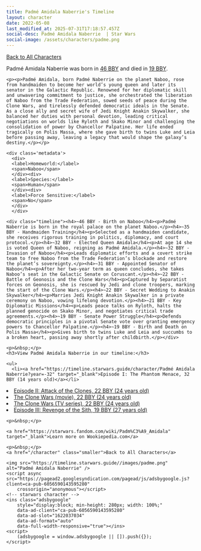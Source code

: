 ```yaml
---
title: Padmé Amidala Naberrie's Timeline
layout: character
date: 2022-05-08
last_modified_at: 2025-07-31T17:18:57.457Z
social-desc: Padmé Amidala Naberrie  | Star Wars
social-image: /assets/characters/padme.png
---
```

<a href="/character" class="smaller">Back to All Characters</a>

<div class="character-profile container">
  <div class="col-10">
    <p>
    Padmé Amidala Naberrie     was born in <a href="https://timeline.starwars.guide/character/Padmé Amidala Naberrie?year=-46" target="_blank">46 BBY</a> and died in <a href="https://timeline.starwars.guide/character/Padmé Amidala Naberrie?year=-19" target="_blank">19 BBY</a>.        
    </p>

    <p><p>Padmé Amidala, born Padmé Naberrie on the planet Naboo, rose from handmaiden to become her world’s young queen and later its senator in the Galactic Republic. Renowned for her diplomatic skill and unwavering commitment to justice, she orchestrated the liberation of Naboo from the Trade Federation, sowed seeds of peace during the Clone Wars, and tirelessly defended democratic ideals in the Senate. As a close ally and secret wife of Jedi Knight Anakin Skywalker, she balanced her duties with personal devotion, leading critical negotiations on worlds like Ryloth and Skako Minor and challenging the consolidation of power by Chancellor Palpatine. Her life ended tragically on Polis Massa, where she gave birth to twins Luke and Leia before passing away, leaving a legacy that would shape the galaxy’s destiny.</p></p>
    
    <div class='metadata'>
      <div>
      <label>Homeworld:</label>
      <span>Naboo</span>
      </div><div>
      <label>Species:</label>
      <span>Human</span>
      </div><div>
      <label>Force Sensitive:</label>
      <span>No</span>
      </div>
      </div>

    <div class="timeline"><h4>~46 BBY - Birth on Naboo</h4><p>Padmé Naberrie is born in the royal palace on the planet Naboo.</p><h4>~35 BBY - Handmaiden Training</h4><p>Selected as a handmaiden candidate, she receives rigorous training in politics, diplomacy, and court protocol.</p><h4>~32 BBY - Elected Queen Amidala</h4><p>At age 14 she is voted Queen of Naboo, reigning as Padmé Amidala.</p><h4>~32 BBY - Invasion of Naboo</h4><p>Leads diplomatic efforts and a covert strike team to free Naboo from the Trade Federation’s blockade and restore the planet’s sovereignty.</p><h4>~31 BBY - Appointed Senator of Naboo</h4><p>After her two-year term as queen concludes, she takes Naboo’s seat in the Galactic Senate on Coruscant.</p><h4>~22 BBY - Battle of Geonosis and the Clone Wars</h4><p>Captured by Separatist forces on Geonosis, she is rescued by Jedi and clone troopers, marking the start of the Clone Wars.</p><h4>~22 BBY - Secret Wedding to Anakin Skywalker</h4><p>Marries Jedi Knight Anakin Skywalker in a private ceremony on Naboo, vowing lifelong devotion.</p><h4>~21 BBY - Key Diplomatic Missions</h4><p>Leads peace talks on Ryloth, halts the planned genocide on Skako Minor, and negotiates critical trade agreements.</p><h4>~19 BBY - Senate Power Struggle</h4><p>Defends democratic principles in a pivotal Senate vote over granting emergency powers to Chancellor Palpatine.</p><h4>~19 BBY - Birth and Death on Polis Massa</h4><p>Gives birth to twins Luke and Leia and succumbs to a broken heart, passing away shortly after childbirth.</p></div>
    
    <p>&nbsp;</p>
    <h3>View Padmé Amidala Naberrie in our timeline:</h3>

    <ul>
      <li><a href="https://timeline.starwars.guide/character/Padmé Amidala Naberrie?year=-32" target="_blank">Episode I: The Phantom Menace, 32 BBY (14 years old)</a></li>
  <li><a href="https://timeline.starwars.guide/character/Padmé Amidala Naberrie?year=-22" target="_blank">Episode II: Attack of the Clones, 22 BBY (24 years old)</a></li>
  <li><a href="https://timeline.starwars.guide/character/Padmé Amidala Naberrie?year=-22" target="_blank">The Clone Wars (movie), 22 BBY (24 years old)</a></li>
  <li><a href="https://timeline.starwars.guide/character/Padmé Amidala Naberrie?year=-22" target="_blank">The Clone Wars (TV series), 22 BBY (24 years old)</a></li>
  <li><a href="https://timeline.starwars.guide/character/Padmé Amidala Naberrie?year=-19" target="_blank">Episode III: Revenge of the Sith, 19 BBY (27 years old)</a></li>
    </ul>

    <p>&nbsp;</p>

    <a href="https://starwars.fandom.com/wiki/Padm%C3%A9_Amidala" target="_blank">Learn more on Wookiepedia.com</a>

    <p>&nbsp;</p>
    <a href="/character" class="smaller">Back to All Characters</a>
  </div>
  <div class="character_image col-2">
    
    <img src="https://timeline.starwars.guide//images/padme.png" alt="Padmé Amidala Naberrie" />
    <script async src="https://pagead2.googlesyndication.com/pagead/js/adsbygoogle.js?client=ca-pub-6056590143595280"
        crossorigin="anonymous"></script>
    <!-- starwars character -->
    <ins class="adsbygoogle"
        style="display:block; min-height: 280px; width: 100%;"
        data-ad-client="ca-pub-6056590143595280"
        data-ad-slot="1622037034"
        data-ad-format="auto"
        data-full-width-responsive="true"></ins>
    <script>
        (adsbygoogle = window.adsbygoogle || []).push({});
    </script>
  </div>
</div>
